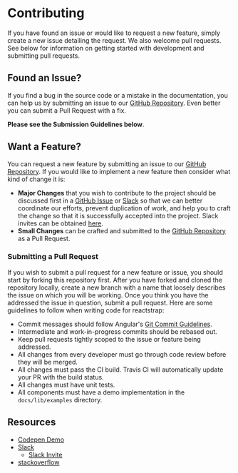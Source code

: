 # Contributing

If you have found an issue or would like to request a new feature, simply create a new issue detailing the request. We also welcome pull requests. See below for information on getting started with development and submitting pull requests.

## Found an Issue?
If you find a bug in the source code or a mistake in the documentation, you can help us by
submitting an issue to our [GitHub Repository](https://github.com/reactstrap/reactstrap/issues/new). Even better you can submit a Pull Request
with a fix.

**Please see the Submission Guidelines below**.

## Want a Feature?

You can request a new feature by submitting an issue to our [GitHub Repository](https://github.com/reactstrap/reactstrap/issues/new). If you
would like to implement a new feature then consider what kind of change it is:

* **Major Changes** that you wish to contribute to the project should be discussed first in a [GitHub Issue](https://github.com/reactstrap/reactstrap/issues/new) or [Slack](https://reactstrap.slack.com) so that we can better coordinate our efforts, prevent
duplication of work, and help you to craft the change so that it is successfully accepted into the
project. Slack invites can be obtained [here](https://reactstrap.herokuapp.com/).
* **Small Changes** can be crafted and submitted to the [GitHub Repository](https://github.com/reactstrap/reactstrap) as a Pull Request.

### Submitting a Pull Request

If you wish to submit a pull request for a new feature or issue, you should start by forking this repository first. After you have forked and cloned the repository locally, create a new branch with a name that loosely describes the issue on which you will be working. Once you think you have the addressed the issue in question, submit a pull request. Here are some guidelines to follow when writing code for reactstrap:

- Commit messages should follow Angular's [Git Commit Guidelines](https://github.com/angular/angular.js/blob/master/CONTRIBUTING.md#-git-commit-guidelines).
- Intermediate and work-in-progress commits should be rebased out.
- Keep pull requests tightly scoped to the issue or feature being addressed.
- All changes from every developer must go through code review before they will be merged.
- All changes must pass the CI build. Travis CI will automatically update your PR with the build status.
- All changes must have unit tests.
- All components must have a demo implementation in the `docs/lib/examples` directory.

## Resources

- [Codepen Demo](http://codepen.io/eddywashere/pen/ZOjmkm)
- [Slack](https://reactstrap.slack.com)
  - [Slack Invite](https://reactstrap.herokuapp.com/)
- [stackoverflow](stackoverflow.com/questions/ask?tags=reactstrap+react)
